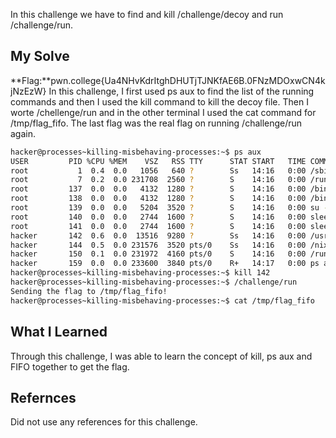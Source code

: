In this challenge we have to find and kill /challenge/decoy and run /challenge/run.
## My Solve

**Flag:**pwn.college{Ua4NHvKdrItghDHUTjTJNKfAE6B.0FNzMDOxwCN4kjNzEzW}
In this challenge, I first used ps aux to find the list of the running commands and then I used the kill command to kill the decoy file. Then I worte /chellenge/run and in the other terminal I used the cat command 
for /tmp/flag_fifo. The last flag was the real flag on running /challenge/run again.
```bash
hacker@processes~killing-misbehaving-processes:~$ ps aux
USER         PID %CPU %MEM    VSZ   RSS TTY      STAT START   TIME COMMAND
root           1  0.4  0.0   1056   640 ?        Ss   14:16   0:00 /sbin/docker-init -- /nix/var/nix/profiles/dojo-works
root           7  0.2  0.0 231708  2560 ?        S    14:16   0:00 /run/dojo/bin/sleep 6h
root         137  0.0  0.0   4132  1280 ?        S    14:16   0:00 /bin/bash /challenge/.init
root         138  0.0  0.0   4132  1280 ?        S    14:16   0:00 /bin/bash /challenge/.init
root         139  0.0  0.0   5204  3520 ?        S    14:16   0:00 su -c exec /challenge/decoy > /tmp/flag_fifo hacker
root         140  0.0  0.0   2744  1600 ?        S    14:16   0:00 sleep 6h
root         141  0.0  0.0   2744  1600 ?        S    14:16   0:00 sleep 6h
hacker       142  0.6  0.0  13516  9280 ?        Ss   14:16   0:00 /usr/bin/python /challenge/decoy
hacker       144  0.5  0.0 231576  3520 pts/0    Ss   14:16   0:00 /nix/store/0nxvi9r5ymdlr2p24rjj9qzyms72zld1-bash-inte
hacker       150  0.1  0.0 231972  4160 pts/0    S    14:16   0:00 /run/dojo/bin/bash --login
hacker       159  0.0  0.0 233600  3840 pts/0    R+   14:17   0:00 ps aux
hacker@processes~killing-misbehaving-processes:~$ kill 142
hacker@processes~killing-misbehaving-processes:~$ /challenge/run
Sending the flag to /tmp/flag_fifo!
hacker@processes~killing-misbehaving-processes:~$ cat /tmp/flag_fifo
```
## What I Learned
Through this challenge, I was able to learn the concept of kill, ps aux and FIFO together to get the flag.
## Refernces
Did not use any references for this challenge.
